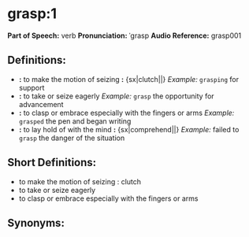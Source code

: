 # grasp:1

**Part of Speech:** verb
**Pronunciation:** ˈgrasp
**Audio Reference:** grasp001

## Definitions:
- **:** to make the motion of seizing **:** {sx|clutch||} 
  *Example:* `grasping` for support
- **:** to take or seize eagerly 
  *Example:* `grasp` the opportunity for advancement
- **:** to clasp or embrace especially with the fingers or arms 
  *Example:* `grasped` the pen and began writing
- **:** to lay hold of with the mind **:** {sx|comprehend||} 
  *Example:* failed to `grasp` the danger of the situation

## Short Definitions:
- to make the motion of seizing : clutch
- to take or seize eagerly
- to clasp or embrace especially with the fingers or arms

## Synonyms:
